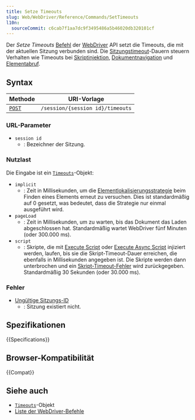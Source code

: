 ```yaml
---
title: Setze Timeouts
slug: Web/WebDriver/Reference/Commands/SetTimeouts
l10n:
  sourceCommit: c6cab7f1aa7dc9f3495486a5b46020db320101cf
---
```


Der _Setze Timeouts_ [Befehl](/de/docs/Web/WebDriver/Reference/Commands) der [WebDriver](/de/docs/Web/WebDriver) API setzt die Timeouts, die mit der aktuellen Sitzung verbunden sind. Die [Sitzungstimeout](/de/docs/Web/WebDriver/Reference/Timeouts)-Dauern steuern Verhalten wie Timeouts bei [Skriptinjektion](/de/docs/Web/WebDriver/Reference/Timeouts#script), [Dokumentnavigation](/de/docs/Web/WebDriver/Reference/Timeouts#pageload) und [Elementabruf](/de/docs/Web/WebDriver/Reference/Timeouts#implicit).

## Syntax

| Methode                                           | URI-Vorlage                      |
| ------------------------------------------------- | -------------------------------- |
| [`POST`](/de/docs/Web/HTTP/Reference/Methods/GET) | `/session/{session id}/timeouts` |

### URL-Parameter

- `session id`
  - : Bezeichner der Sitzung.

### Nutzlast

Die Eingabe ist ein [`Timeouts`](/de/docs/Web/WebDriver/Reference/Timeouts)-Objekt:

- `implicit`
  - : Zeit in Millisekunden, um die [Elementlokalisierungsstrategie](/de/docs/Web/WebDriver/Reference/WebElement) beim Finden eines Elements erneut zu versuchen. Dies ist standardmäßig auf 0 gesetzt, was bedeutet, dass die Strategie nur einmal ausgeführt wird.
- `pageLoad`
  - : Zeit in Millisekunden, um zu warten, bis das Dokument das Laden abgeschlossen hat. Standardmäßig wartet WebDriver fünf Minuten (oder 300.000 ms).
- `script`
  - : Skripte, die mit [Execute Script](/de/docs/Web/WebDriver/Reference/Commands/ExecuteScript) oder [Execute Async Script](/de/docs/Web/WebDriver/Reference/Commands/ExecuteAsyncScript) injiziert werden, laufen, bis sie die Skript-Timeout-Dauer erreichen, die ebenfalls in Millisekunden angegeben ist. Die Skripte werden dann unterbrochen und ein [Skript-Timeout-Fehler](/de/docs/Web/WebDriver/Reference/Errors/ScriptTimeoutError) wird zurückgegeben. Standardmäßig 30 Sekunden (oder 30.000 ms).

### Fehler

- [Ungültige Sitzungs-ID](/de/docs/Web/WebDriver/Reference/Errors/InvalidSessionID)
  - : Sitzung existiert nicht.

## Spezifikationen

{{Specifications}}

## Browser-Kompatibilität

{{Compat}}

## Siehe auch

- [`Timeouts`](/de/docs/Web/WebDriver/Reference/Timeouts)-Objekt
- [Liste der WebDriver-Befehle](/de/docs/Web/WebDriver/Reference/Commands)
